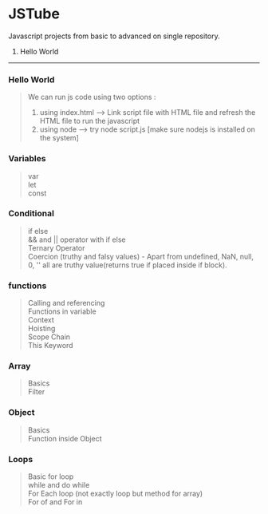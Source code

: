 # JSTube

Javascript projects from basic to advanced on single repository.

1. Hello World

---

### Hello World

> We can run js code using two options :
>
> 1.  using index.html --> Link script file with HTML file and refresh the HTML file to run the javascript
> 2.  using node --> try node script.js [make sure nodejs is installed on the system]

### Variables

> var <br/>
> let <br/>
> const

### Conditional

> if else <br/>
> && and || operator with if else<br/>
> Ternary Operator<br/>
> Coercion (truthy and falsy values) - Apart from undefined, NaN, null, 0, '' all are truthy value(returns true if placed inside if block).

### functions

> Calling and referencing<br/>
> Functions in variable<br/>
> Context<br/>
> Hoisting<br/>
> Scope Chain<br/>
> This Keyword

### Array

> Basics<br/>
> Filter

### Object

> Basics<br/>
> Function inside Object

### Loops

> Basic for loop<br/>
> while and do while<br/>
> For Each loop (not exactly loop but method for array)<br/>
> For of and For in
